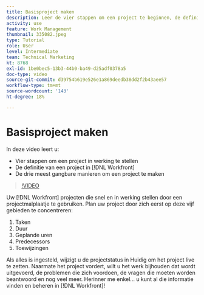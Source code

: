 ```yaml
---
title: Basisproject maken
description: Leer de vier stappen om een project te beginnen, de definitie van een project en de drie meest gebruikelijke manieren om een project te maken.
activity: use
feature: Work Management
thumbnail: 335082.jpeg
type: Tutorial
role: User
level: Intermediate
team: Technical Marketing
kt: 8768
exl-id: 1be0bec5-13b3-44b0-ba49-d25adf0378a5
doc-type: video
source-git-commit: d39754b619e526e1a869deedb38dd2f2b43aee57
workflow-type: tm+mt
source-wordcount: '143'
ht-degree: 18%

---
```


# Basisproject maken

In deze video leert u:

* Vier stappen om een project in werking te stellen
* De definitie van een project in [!DNL Workfront]
* De drie meest gangbare manieren om een project te maken

>[!VIDEO](https://video.tv.adobe.com/v/335082/?quality=12)

Uw [!DNL  Workfront] projecten die snel en in werking stellen door een projectmalplaatje te gebruiken. Plan uw project door zich eerst op deze vijf gebieden te concentreren:

1. Taken
1. Duur
1. Geplande uren
1. Predecessors
1. Toewijzingen

Als alles is ingesteld, wijzigt u de projectstatus in Huidig om het project live te zetten. Naarmate het project vordert, wilt u het werk bijhouden dat wordt uitgevoerd, de problemen die zich voordoen, de vragen die moeten worden beantwoord en nog veel meer. Herinner me enkel... u kunt al die informatie vinden en beheren in [!DNL Workfront]!
